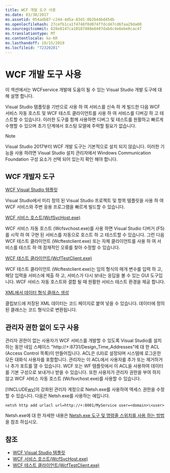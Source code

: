 ```yaml
---
title: WCF 개발 도구 사용
ms.date: 03/30/2017
ms.assetid: 054adb87-c244-4d5a-83d1-0b2b44bd454b
ms.openlocfilehash: 27cefb1ca1f4748f0d074ffdcd47cd6faa29da00
ms.sourcegitcommit: 628e8147ca10187488e6407dab4c4e6ebe0cac47
ms.translationtype: MT
ms.contentlocale: ko-KR
ms.lasthandoff: 10/15/2019
ms.locfileid: "72320281"
---
```

# <a name="using-the-wcf-development-tools"></a>WCF 개발 도구 사용
이 섹션에서는 WCFservice 개발에 도움이 될 수 있는 Visual Studio 개발 도구에 대해 설명 합니다.  
  
 Visual Studio 템플릿을 기반으로 사용 하 여 서비스를 신속 하 게 빌드한 다음 WCF 서비스 자동 호스트 및 WCF 테스트 클라이언트를 사용 하 여 서비스를 디버깅 하 고 테스트할 수 있습니다. 이러한 도구를 함께 사용하면 디버그 및 테스트를 원활하고 빠르게 수행할 수 있으며 초기 단계에서 호스팅 모델에 주력할 필요가 없습니다.  
 
 > [!NOTE]
 > Visual Studio 2017부터 WCF 개발 도구는 기본적으로 설치 되지 않습니다. 이러한 기능을 사용 하려면 Visual Studio 설치 관리자에서 Windows Communication Foundation 구성 요소가 선택 되어 있는지 확인 해야 합니다.
  
## <a name="the-wcf-developer-tools"></a>WCF 개발자 도구  
 [WCF Visual Studio 템플릿](wcf-vs-templates.md)  
  
 Visual Studio에서 미리 정의 된 Visual Studio 프로젝트 및 항목 템플릿을 사용 하 여 WCF 서비스와 주변 응용 프로그램을 빠르게 빌드할 수 있습니다.  
  
 [WCF 서비스 호스트(WcfSvcHost.exe)](wcf-service-host-wcfsvchost-exe.md)  
  
 WCF 서비스 자동 호스트 (Wcfsvchost.exe)를 사용 하면 Visual Studio 디버거 (F5)를 시작 하 여 구현 된 서비스를 자동으로 호스트 하 고 테스트할 수 있습니다. 그런 다음 WCF 테스트 클라이언트 (Wcftestclient.exe) 또는 자체 클라이언트를 사용 하 여 서비스를 테스트 하 여 잠재적인 오류를 찾아 수정할 수 있습니다.  
  
 [WCF 테스트 클라이언트(WcfTestClient.exe)](wcf-test-client-wcftestclient-exe.md)  
  
 WCF 테스트 클라이언트 (Wcftestclient.exe)는 임의 형식의 매개 변수를 입력 하 고, 해당 입력을 서비스에 제출 하 고, 서비스가 다시 보내는 응답을 볼 수 있는 GUI 도구입니다. WCF 서비스 자동 호스트와 결합 될 때 원활한 서비스 테스트 환경을 제공 합니다.  
  
 [XML에서 데이터 형식 클래스 생성](generating-data-type-classes-from-xml.md)  
  
 클립보드에 저장된 XML 데이터는 코드 페이지로 붙여 넣을 수 있습니다. 데이터에 정의된 클래스는 코드 형식으로 변환됩니다.  
  
## <a name="using-the-tools-without-administrator-privilege"></a>관리자 권한 없이 도구 사용  
 관리자 권한이 없는 사용자가 WCF 서비스를 개발할 수 있도록 Visual Studio를 설치 하는 동안 네임 스페이스 "http://+:8731/Design_Time_Addresses"에 대 한 ACL (Access Control 목록)이 만들어집니다. ACL은 (UI)로 설정되며 시스템에 로그온한 모든 대화식 사용자를 포함합니다. 관리자는 이 ACL에서 사용자를 추가 또는 제거하거나 추가 포트를 열 수 있습니다. WCF 또는 WF 템플릿에서 이 ACL을 사용하여 데이터를 기본 구성으로 보내거나 받을 수 있습니다. 또한 사용자가 관리자 권한을 부여 하지 않고 WCF 서비스 자동 호스트 (Wcfsvchost.exe)를 사용할 수 있습니다.  
  
 [!INCLUDE[wv](../../../includes/wv-md.md)]의 강화된 관리자 계정으로 Netsh.exe를 사용하여 액세스 권한을 수정할 수 있습니다. 다음은 Netsh.exe를 사용하는 예입니다.  
  
```  
netsh http add urlacl url=http://+:8001/MyService user=<domain>\<user>  
```  
  
 Netsh.exe에 대 한 자세한 내용은 [Netsh.exe 도구 및 명령줄 스위치를 사용 하는 방법](https://go.microsoft.com/fwlink/?LinkId=97877)을 참조 하십시오.  
  
## <a name="see-also"></a>참조

- [WCF Visual Studio 템플릿](wcf-vs-templates.md)
- [WCF 서비스 호스트(WcfSvcHost.exe)](wcf-service-host-wcfsvchost-exe.md)
- [WCF 테스트 클라이언트(WcfTestClient.exe)](wcf-test-client-wcftestclient-exe.md)
